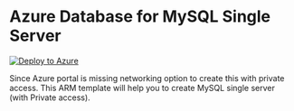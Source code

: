 # Azure Database for MySQL Single Server
[![Deploy to Azure](https://aka.ms/deploytoazurebutton)](https://portal.azure.com/#create/Microsoft.Template/uri/https%3A%2F%2Fraw.githubusercontent.com%2Frahir-ui%2FAzure-Database-for_MySQL-Single-Server%2Fmain%2Fmysql-single-server-deploy.json)

Since Azure portal is missing networking option to create this with private access. This ARM template will help you to create MySQL single server (with Private access).
